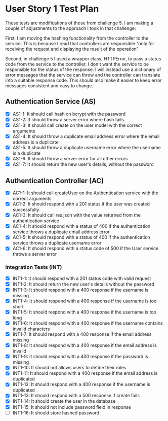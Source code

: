 # User Story 1 Test Plan

These tests are modifications of those from challenge 5. I am making a couple of adjustments to the approach I took in that challenge:

First, I am moving the hashing functionality from the controller to the service. This is because I read that controllers are responsible "only for receiving the request and displaying the result of the operation"

Second, in challenge 5 I used a wrapper class, HTTPError, to pass a status code from the service to the controller. I don't want the service to be responsible for the status of the response. I will instead use a dictionary of error messages that the service can throw and the controller can translate into a suitable response code. This should also make it easier to keep error messages consistent and easy to change.

## Authentication Service (AS)

- [x] AS1-1: It should call hash on bcrypt with the password
- [x] AS1-2: It should throw a server error where hash fails
- [x] AS1-3: It should call create on the user model with the correct arguments
- [x] AS1-4: It should throw a duplicate email address error where the email address is a duplicate
- [x] AS1-5: It should throw a duplicate username error where the username is a duplicate
- [x] AS1-6: It should throw a server error for all other errors
- [x] AS1-7: It should return the new user's details, without the password

## Authentication Controller (AC)

- [x] AC1-1: It should call createUser on the Authentication service with the correct arguments
- [x] AC1-2: It should respond with a 201 status if the user was created successfully
- [x] AC1-3: It should call res.json with the value returned from the authentication service
- [x] AC1-4: It should respond with a status of 400 if the authentication service throws a duplicate email address error
- [x] AC1-5: It should respond with a status of 400 if the authentication service throws a duplicate username error
- [x] AC1-6: It should respond with a status code of 500 if the User service throws a server error

### Integration Tests (INT)

- [x] INT1-1: It should respond with a 201 status code with valid request
- [x] INT1-2: It should return the new user's details without the password
- [x] INT1-3: It should respond with a 400 response if the username is missing
- [x] INT1-4: It should respond with a 400 response if the username is too short
- [x] INT1-5: It should respond with a 400 response if the username is too long
- [x] INT1-6: It should respond with a 400 response if the username contains invalid characters
- [x] INT1-7: It should respond with a 400 response if the email address missing
- [x] INT1-8: It should respond with a 400 response if the email address is invalid
- [x] INT1-9: It should respond with a 400 response if the password is missing
- [x] INT1-10: It should not allows users to define their roles
- [x] INT1-11: It should respond with a 400 response if the email address is duplicated
- [x] INT1-12: It should respond with a 400 response if the username is duplicated
- [x] INT1-13: It should respond with a 500 response if create fails
- [x] INT1-14: It should create the user in the database
- [x] INT1-15: It should not include password field in response
- [ ] INT1-16: It should store hashed password
